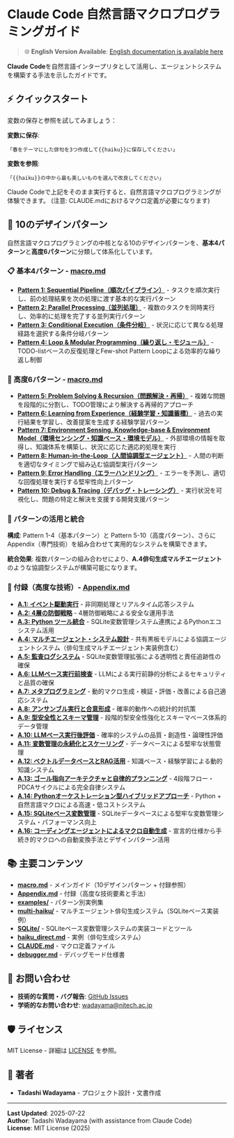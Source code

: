 # Claude Code 自然言語マクロプログラミングガイド

> 🌐 **English Version Available**: [English documentation is available here](https://github.com/wadayama/claude-code-macro-programming-en)

**Claude Code**を自然言語インタープリタとして活用し、エージェントシステムを構築する手法を示したガイドです。

## ⚡ クイックスタート

変数の保存と参照を試してみましょう：

**変数に保存**:
```
「春をテーマにした俳句を3つ作成して{{haiku}}に保存してください」
```

**変数を参照**:
```
「{{haiku}}の中から最も美しいものを選んで改良してください」
```

Claude Codeで上記をそのまま実行すると、自然言語マクロプログラミングが体験できます。
(注意: CLAUDE.mdにおけるマクロ定義が必要になります)

## 🎯 10のデザインパターン

自然言語マクロプログラミングの中核となる10のデザインパターンを、**基本4パターン**と**高度6パターン**に分類して体系化しています。

### 📋 基本4パターン - [macro.md](./macro.md)

- **[Pattern 1: Sequential Pipeline（順次パイプライン）](./macro.md#pattern-1-sequential-pipeline順次パイプライン)** - タスクを順次実行し、前の処理結果を次の処理に渡す基本的な実行パターン
- **[Pattern 2: Parallel Processing（並列処理）](./macro.md#pattern-2-parallel-processing並列処理)** - 複数のタスクを同時実行し、効率的に処理を完了する並列実行パターン
- **[Pattern 3: Conditional Execution（条件分岐）](./macro.md#pattern-3-conditional-execution条件分岐)** - 状況に応じて異なる処理経路を選択する条件分岐パターン
- **[Pattern 4: Loop & Modular Programming（繰り返し・モジュール）](./macro.md#pattern-4-loop--modular-programming繰り返しモジュール)** - TODO-listベースの反復処理とFew-shot Pattern Loopによる効率的な繰り返し制御

### 🚀 高度6パターン - [macro.md](./macro.md)

- **[Pattern 5: Problem Solving & Recursion（問題解決・再帰）](./macro.md#pattern-5-problem-solving--recursion動的問題解決再帰的分割)** - 複雑な問題を段階的に分割し、TODO管理により解決する再帰的アプローチ
- **[Pattern 6: Learning from Experience（経験学習・知識蓄積）](./macro.md#pattern-6-learning-from-experience経験学習知識蓄積記憶管理)** - 過去の実行結果を学習し、改善提案を生成する経験学習パターン
- **[Pattern 7: Environment Sensing, Knowledge-base & Environment Model（環境センシング・知識ベース・環境モデル）](./macro.md#pattern-7-environment-sensing-knowledge-base-and-environment-model環境センシング知識ベース環境モデル)** - 外部環境の情報を取得し、知識体系を構築し、状況に応じた適応的処理を実行
- **[Pattern 8: Human-in-the-Loop（人間協調型エージェント）](./macro.md#pattern-8-human-in-the-loophitl-人間協調型エージェント設計)** - 人間の判断を適切なタイミングで組み込む協調型実行パターン
- **[Pattern 9: Error Handling（エラーハンドリング）](./macro.md#pattern-9-error-handlingエラーハンドリング)** - エラーを予測し、適切な回復処理を実行する堅牢性向上パターン
- **[Pattern 10: Debug & Tracing（デバッグ・トレーシング）](./macro.md#pattern-10-debug--tracingデバッグトレーシング)** - 実行状況を可視化し、問題の特定と解決を支援する開発支援パターン

### 🔧 パターンの活用と統合

**構成**: Pattern 1-4（基本パターン）と Pattern 5-10（高度パターン）、さらに Appendix（専門技術）を組み合わせて実用的なシステムを構築できます。

**統合効果**: 複数パターンの組み合わせにより、**A.4俳句生成マルチエージェント**のような協調型システムが構築可能になります。

### 📖 付録（高度な技術）- [Appendix.md](./Appendix.md)

- **[A.1: イベント駆動実行](./Appendix.md#a1-イベント駆動実行)** - 非同期処理とリアルタイム応答システム
- **[A.2: 4層の防御戦略](./Appendix.md#a2-4層の防御戦略)** - 4層防御戦略による安全な運用手法  
- **[A.3: Python ツール統合](./Appendix.md#a3-python-ツール統合)** - SQLite変数管理システム連携によるPythonエコシステム活用
- **[A.4: マルチエージェント・システム設計](./Appendix.md#a4-マルチエージェントシステム設計)** - 共有黒板モデルによる協調エージェントシステム（俳句生成マルチエージェント実装例含む）
- **[A.5: 監査ログシステム](./Appendix.md#a5-監査ログシステム)** - SQLite変数管理拡張による透明性と責任追跡性の確保
- **[A.6: LLMベース実行前検査](./Appendix.md#a6-llmベース実行前検査)** - LLMによる実行前静的分析によるセキュリティと品質の確保
- **[A.7: メタプログラミング](./Appendix.md#a7-メタプログラミング)** - 動的マクロ生成・検証・評価・改善による自己適応システム
- **[A.8: アンサンブル実行と合意形成](./Appendix.md#a8-アンサンブル実行と合意形成)** - 確率的動作への統計的対抗策
- **[A.9: 型安全性とスキーマ管理](./Appendix.md#a9-型安全性とスキーマ管理)** - 段階的型安全性強化とスキーマベース体系的データ管理
- **[A.10: LLMベース実行後評価](./Appendix.md#a10-llmベース実行後評価)** - 確率的システムの品質・創造性・論理性評価
- **[A.11: 変数管理の永続化とスケーリング](./Appendix.md#a11-変数管理の永続化とスケーリングデータベースの活用)** - データベースによる堅牢な状態管理
- **[A.12: ベクトルデータベースとRAG活用](./Appendix.md#a12-ベクトルデータベースとrag活用)** - 知識ベース・経験学習による動的知識システム
- **[A.13: ゴール指向アーキテクチャと自律的プランニング](./Appendix.md#a13-ゴール指向アーキテクチャと自律的プランニング)** - 4段階フロー・PDCAサイクルによる完全自律システム
- **[A.14: Pythonオーケストレーション型ハイブリッドアプローチ](./Appendix.md#a14-pythonオーケストレーション型ハイブリッドアプローチ)** - Python + 自然言語マクロによる高速・低コストシステム
- **[A.15: SQLiteベース変数管理](./Appendix.md#a15-sqliteベース変数管理)** - SQLiteデータベースによる堅牢な変数管理システム・パフォーマンス向上
- **[A.16: コーディングエージェントによるマクロ自動生成](./Appendix.md#a16-コーディングエージェントによるマクロ自動生成)** - 宣言的仕様から手続き的マクロへの自動変換手法とデザインパターン活用

## 📚 主要コンテンツ

- **[macro.md](./macro.md)** - メインガイド（10デザインパターン + 付録参照）
- **[Appendix.md](./Appendix.md)** - 付録（高度な技術要素と手法）
- **[examples/](./examples/)** - パターン別実例集
- **[multi-haiku/](./multi-haiku/)** - マルチエージェント俳句生成システム（SQLiteベース実装例）
- **[SQLite/](./SQLite/)** - SQLiteベース変数管理システムの実装コードとツール
- **[haiku_direct.md](./haiku_direct.md)** - 実例（俳句生成システム）
- **[CLAUDE.md](./CLAUDE.md)** - マクロ定義ファイル
- **[debugger.md](./debugger.md)** - デバッグモード仕様書


## 📧 お問い合わせ

- **技術的な質問・バグ報告**: [GitHub Issues](../../issues)
- **学術的なお問い合わせ**: wadayama@nitech.ac.jp

## 🛡️ ライセンス

MIT License - 詳細は [LICENSE](./LICENSE) を参照。

## 👥 著者

- **Tadashi Wadayama** - プロジェクト設計・文書作成

---

**Last Updated**: 2025-07-22  
**Author**: Tadashi Wadayama (with assistance from Claude Code)  
**License**: MIT License (2025)